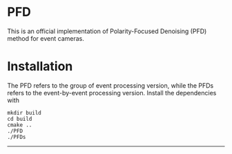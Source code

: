 # PFD
This is an official implementation of Polarity-Focused Denoising (PFD) method for event cameras.

# Installation
The PFD refers to the group of event processing version, while the PFDs refers to the event-by-event processing version.
Install the dependencies with

```
mkdir build
cd build
cmake ..
./PFD
./PFDs
```

****
